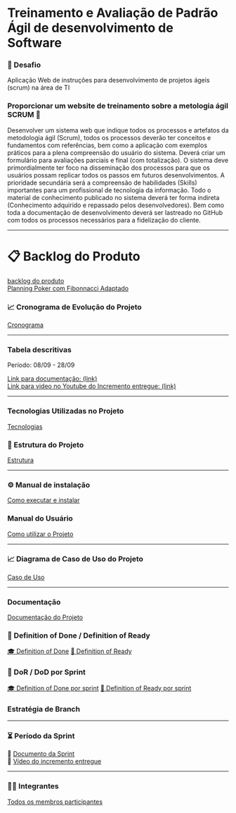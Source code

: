 <h1>Treinamento e Avaliação de Padrão Ágil de desenvolvimento de Software </h1>

<h3 align="left">🎯 Desafio</h3>
<p> Aplicação Web de instruções para desenvolvimento de projetos ágeis (scrum) na área de TI</p>

<h3 align="left">
Proporcionar um website de treinamento sobre a metologia ágil SCRUM 🤯
</h3>
<p>Desenvolver um sistema web que indique todos os processos e artefatos da metodologia ágil 
(Scrum), todos os processos deverão ter conceitos e fundamentos com referências, bem como a 
aplicação com exemplos práticos para a plena compreensão do usuário do sistema. Deverá criar um 
formulário para avaliações parciais e final (com totalização). O sistema deve primordialmente ter 
foco na disseminação dos processos para que os usuários possam replicar todos os passos em 
futuros desenvolvimentos. A prioridade secundária será a compreensão de habilidades (Skills) 
importantes para um profissional de tecnologia da informação. Todo o material de conhecimento 
publicado no sistema deverá ter forma indireta (Conhecimento adquirido e repassado pelos 
desenvolvedores). Bem como toda a documentação de desenvolvimento deverá ser lastreado no 
GitHub com todos os processos necessários para a fidelização do cliente. </p>

---
<h1>📋 Backlog do Produto</h1>
    <a href="./api-logs/product_backlog.md">backlog do produto</a>
    <br>
    <a href="./api-logs/fibonacci.md">Planning Poker com Fibonnacci Adaptado</a>

<h3 align="left">📈 Cronograma de Evolução do Projeto</h3>
    <a href="./api-logs/product-cronogram.md">Cronograma</a>

---

<h3> Tabela descritivas</h3>
    <p>Período: 08/09 - 28/09 </p>
    <a href="#">Link para documentação: (link)</a>
    <br>
    <a href="#">Link para video no Youtube do Incremento entregue: (link)</a>

---

<h3>Tecnologias Utilizadas no Projeto</h3>
<a href="./api-logs/technologies.md">Tecnologias</a>

<!-- Eu nao entendi oq vem aqui na estrutura do projeto -->
<h3 align="left">📂 Estrutura do Projeto</h3>
<a href="./api-logs/folder_structure.md">Estrutura</a>

---

<h3 align="left">⚙️ Manual de instalação</h3>
<a href="./api-logs/installation_manual.md">Como executar e instalar</a>

<h3 align="left"> Manual do Usuário</h3>
<a href="./api-logs/user_manual.md">Como utilizar o Projeto</a>

---
<h3 align="left">📈 Diagrama de Caso de Uso do Projeto</h3>

[Caso de Uso](./api-logs/UseCase%Diagram0.asta)

---

<h3>Documentação</h3>
<a href="./api-logs/documentation.md">Documentação do Projeto</a>

<h3 align="left">📖 Definition of Done / Definition of Ready</h3>
<a href="./api-logs/doc_DOD.md">🎓 Definition of Done</a>
<a href="./api-logs/doc_DOR.md">🏃 Definition of Ready</a>

<h3 align="left">📖 DoR / DoD por Sprint</h3>
<a href="./api-logs/doc_DOD_sprint.md">🎓 Definition of Done por sprint</a>
<a href="./api-logs/doc_DOR_sprint.md">🏃 Definition of Ready por sprint</a>
<h3>Estratégia de Branch </h3>

---

<h3 align="left">⏳ Período da Sprint</h3>

<p align="left">
📄 <a href="LINK DO DOCUMENTO" target="_blank">Documento da Sprint</a><br>
🎥 <a href="LINK DO YOUTUBE" target="_blank">Vídeo do incremento entregue</a>
</p>

---

<h3 align="left">👩‍💻 Integrantes</h3>
<a href="./api-logs/members.md">Todos os membros participantes</a>
<!-- Deixe os integrantes a cima dessa linha -->
</table>

